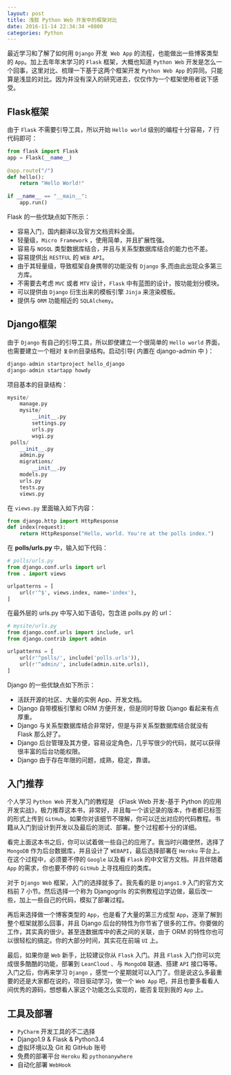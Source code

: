 ```yaml
---
layout: post
title: 浅叙 Python Web 开发中的框架对比
date: 2016-11-14 22:34:34 +0800
categories: Python
---
```


最近学习和了解了如何用 `Django` 开发` Web App` 的流程，也能做出一些博客类型的 `App`。加上去年年末学习的 `Flask` 框架，大概也知道 `Python Web` 开发是怎么一个回事，这里对比、梳理一下基于这两个框架开发 `Python Web App` 的异同。只能算是浅显的对比。因为并没有深入的研究进去，仅仅作为一个框架使用者说下感受。

## Flask框架

由于 `Flask` 不需要引导工具，所以开始 `Hello world` 级别的编程十分容易，7 行代码即可：

```python
from flask import Flask
app = Flask(__name__)
 
@app.route("/") 
def hello():
    return "Hello World!"
 
if __name__ == "__main__":
    app.run()
```

Flask 的一些优缺点如下所示：

- 容易入门，国内翻译以及官方文档资料全面。
- 轻量级，`Micro Framework` ，使用简单，并且扩展性强。
- 容易与 `NOSQL` 类型数据库结合，并且与关系型数据库结合的能力也不差。
- 容易提供出 `RESTFUL` 的 `WEB API`。
- 由于其轻量级，导致框架自身携带的功能没有 `Django` 多,而由此出现众多第三方库。
- 不需要去考虑 `MVC` 或者 `MTV` 设计，`Flask` 中有蓝图的设计，按功能划分模块。
- 可以提供由 `Django` 衍生出来的模板引擎 `Jinja` 来渲染模板。
- 提供与 `ORM` 功能相近的 `SQLAlchemy`。

## Django框架

由于 `Django` 有自己的引导工具，所以即使建立一个很简单的 `Hello world` 界面，也需要建立一个相对 `复杂的`目录结构。启动引导( 内置在 django-admin 中 )：

```python
django-admin startproject hello_django
django-admin startapp howdy
```

项目基本的目录结构：

```python
mysite/
    manage.py
    mysite/
        __init__.py
        settings.py
        urls.py
        wsgi.py
 polls/
    __init__.py
    admin.py
    migrations/
        __init__.py
    models.py
    urls.py
    tests.py
    views.py
```

在 `views.py` 里面输入如下内容：

```python
from django.http import HttpResponse
def index(request):
    return HttpResponse("Hello, world. You're at the polls index.")
```

在 **polls/urls.py** 中，输入如下代码：

```python
# polls/urls.py
from django.conf.urls import url
from . import views

urlpatterns = [
    url(r'^$', views.index, name='index'),
]
```

在最外层的 urls.py 中写入如下语句，包含进 polls.py 的 url：

```python
# mysite/urls.py
from django.conf.urls import include, url
from django.contrib import admin

urlpatterns = [
    url(r'^polls/', include('polls.urls')),
    url(r'^admin/', include(admin.site.urls)),
]
```

Django 的一些优缺点如下所示：

- 活跃开源的社区、大量的实例 App、开发文档。
- Django 自带模板引擎和 ORM 方便开发，但是同时导致 Django 看起来有点厚重。
- Django 与关系型数据库结合非常好，但是与非关系型数据库结合就没有 Flask 那么好了。
- Django 后台管理及其方便，容易设定角色，几乎写很少的代码，就可以获得很丰富的后台功能权限。
- Django 由于存在年限的问题，成熟，稳定，靠谱。

## 入门推荐

个人学习 `Python Web` 开发入门的教程是 《Flask Web 开发-基于 Python 的应用开发实战》，极力推荐这本书，非常好，并且每一个该记录的版本，作者都已标签的形式上传到 `GitHub`。如果你对该细节不理解，你可以迁出对应的代码教程。书籍从入门到设计到开发以及最后的测试、部署。整个过程都十分的详细。

看完上面这本书之后，你可以试着做一些自己的应用了。我当时兴趣使然，选择了 `MongoDB` 作为后台数据库，并且设计了 `WEBAPI`，最后选择部署在 `Heroku` 平台上。在这个过程中，必须要不停的 `Google` 以及看 `Flask` 的中文官方文档。并且伴随着 `App` 的需求，你也要不停的 `GitHub` 上寻找相应的类库。

对于 `Django Web` 框架，入门的选择就多了。我先看的是 `Django1.9` 入门的官方文档前 7 小节。然后选择一个称为 Djangogrils 的实例教程边学边做，最后改一些，加上一些自己的代码，模拟了部署过程。

再后来选择做一个博客类型的 `App`，也是看了大量的第三方成型 `App`，逐渐了解到整个框架就那么回事，并且 Django 后台的特性为你节省了很多的工作。你要做的工作，其实真的很少。甚至连数据库中的表之间的关联，由于 ORM 的特性你也可以很轻松的搞定。你的大部分时间，其实花在前端 `UI` 上。

最后，如果你是 `Web` 新手，比较建议你从 `Flask` 入门。并且 `Flask` 入门你可以完成很多酷酷的功能，部署到 `LeanCloud` 、与 `MongoDB` 联通、搭建 `API` 接口等等。入门之后，你再来学习 `Django` ，感觉一个星期就可以入门了。但是说这么多最重要的还是大家都在说的，项目驱动学习，做一个 `Web App` 吧，并且也要多看看人间优秀的源码，想想看人家这个功能怎么实现的，能否复现到我的 `App` 上。

## 工具及部署

- `PyCharm` 开发工具的不二选择
- Django1.9 & Flask & Python3.4
- 虚拟环境以及 Git 和 GitHub 账号
- 免费的部署平台 `Heroku` 和 `pythonanywhere`
- 自动化部署 `WebHook`